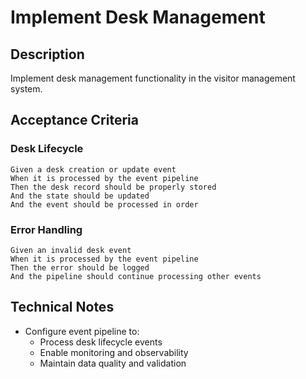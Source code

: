 # Implement Desk Management

## Description
Implement desk management functionality in the visitor management system.

## Acceptance Criteria

### Desk Lifecycle
```gherkin
Given a desk creation or update event
When it is processed by the event pipeline
Then the desk record should be properly stored
And the state should be updated
And the event should be processed in order
```

### Error Handling
```gherkin
Given an invalid desk event
When it is processed by the event pipeline
Then the error should be logged
And the pipeline should continue processing other events
```

## Technical Notes
- Configure event pipeline to:
  - Process desk lifecycle events
  - Enable monitoring and observability
  - Maintain data quality and validation 